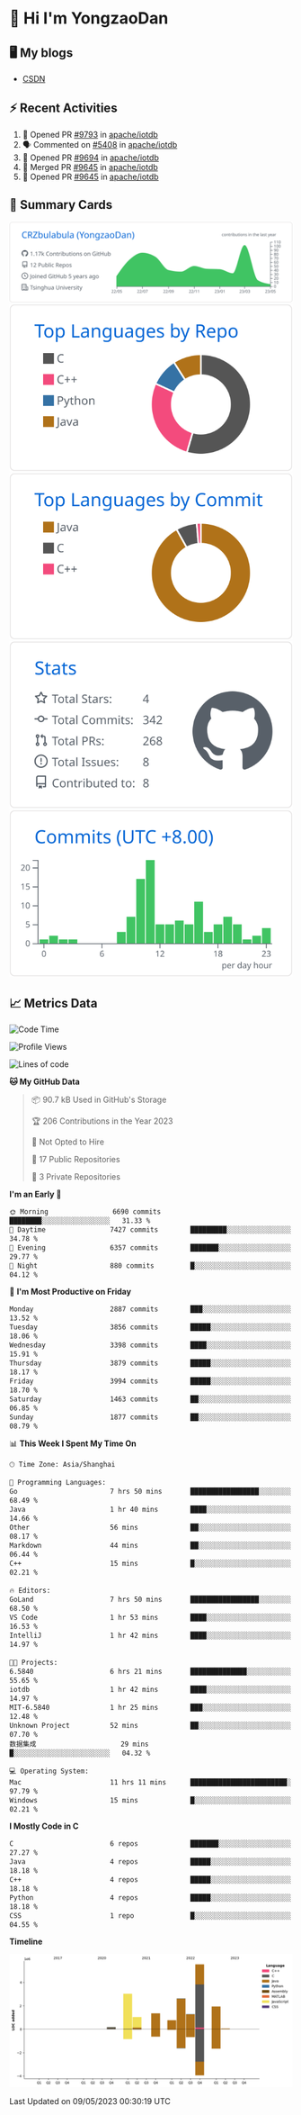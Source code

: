 # 👋 Hi I'm YongzaoDan

## 🖥 My blogs
  + [CSDN](https://blog.csdn.net/CRZbulabula?type=blog)

## ⚡ Recent Activities
<!--START_SECTION:activity-->
1. 💪 Opened PR [#9793](https://github.com/apache/iotdb/pull/9793) in [apache/iotdb](https://github.com/apache/iotdb)
2. 🗣 Commented on [#5408](https://github.com/apache/iotdb/issues/5408) in [apache/iotdb](https://github.com/apache/iotdb)
3. 💪 Opened PR [#9694](https://github.com/apache/iotdb/pull/9694) in [apache/iotdb](https://github.com/apache/iotdb)
4. 🎉 Merged PR [#9645](https://github.com/apache/iotdb/pull/9645) in [apache/iotdb](https://github.com/apache/iotdb)
5. 💪 Opened PR [#9645](https://github.com/apache/iotdb/pull/9645) in [apache/iotdb](https://github.com/apache/iotdb)
<!--END_SECTION:activity-->

## 🎑 Summary Cards

[![](https://raw.githubusercontent.com/CRZbulabula/CRZbulabula/main/profile-summary-card-output/github/0-profile-details.svg)](https://github.com/vn7n24fzkq/github-profile-summary-cards)
[![](https://raw.githubusercontent.com/CRZbulabula/CRZbulabula/main/profile-summary-card-output/github/1-repos-per-language.svg)](https://github.com/vn7n24fzkq/github-profile-summary-cards) [![](https://raw.githubusercontent.com/CRZbulabula/CRZbulabula/main/profile-summary-card-output/github/2-most-commit-language.svg)](https://github.com/vn7n24fzkq/github-profile-summary-cards)
[![](https://raw.githubusercontent.com/CRZbulabula/CRZbulabula/main/profile-summary-card-output/github/3-stats.svg)](https://github.com/vn7n24fzkq/github-profile-summary-cards) [![](https://raw.githubusercontent.com/CRZbulabula/CRZbulabula/main/profile-summary-card-output/github/4-productive-time.svg)](https://github.com/vn7n24fzkq/github-profile-summary-cards)

## 📈 Metrics Data

<!--START_SECTION:waka-->
![Code Time](http://img.shields.io/badge/Code%20Time-110%20hrs-blue)

![Profile Views](http://img.shields.io/badge/Profile%20Views-6-blue)

![Lines of code](https://img.shields.io/badge/From%20Hello%20World%20I%27ve%20Written-17.7%20million%20lines%20of%20code-blue)

**🐱 My GitHub Data** 

> 📦 90.7 kB Used in GitHub's Storage 
 > 
> 🏆 206 Contributions in the Year 2023
 > 
> 🚫 Not Opted to Hire
 > 
> 📜 17 Public Repositories 
 > 
> 🔑 3 Private Repositories 
 > 
**I'm an Early 🐤** 

```text
🌞 Morning                6690 commits        ████████░░░░░░░░░░░░░░░░░   31.33 % 
🌆 Daytime                7427 commits        █████████░░░░░░░░░░░░░░░░   34.78 % 
🌃 Evening                6357 commits        ███████░░░░░░░░░░░░░░░░░░   29.77 % 
🌙 Night                  880 commits         █░░░░░░░░░░░░░░░░░░░░░░░░   04.12 % 
```
📅 **I'm Most Productive on Friday** 

```text
Monday                   2887 commits        ███░░░░░░░░░░░░░░░░░░░░░░   13.52 % 
Tuesday                  3856 commits        █████░░░░░░░░░░░░░░░░░░░░   18.06 % 
Wednesday                3398 commits        ████░░░░░░░░░░░░░░░░░░░░░   15.91 % 
Thursday                 3879 commits        █████░░░░░░░░░░░░░░░░░░░░   18.17 % 
Friday                   3994 commits        █████░░░░░░░░░░░░░░░░░░░░   18.70 % 
Saturday                 1463 commits        ██░░░░░░░░░░░░░░░░░░░░░░░   06.85 % 
Sunday                   1877 commits        ██░░░░░░░░░░░░░░░░░░░░░░░   08.79 % 
```


📊 **This Week I Spent My Time On** 

```text
🕑︎ Time Zone: Asia/Shanghai

💬 Programming Languages: 
Go                       7 hrs 50 mins       █████████████████░░░░░░░░   68.49 % 
Java                     1 hr 40 mins        ████░░░░░░░░░░░░░░░░░░░░░   14.66 % 
Other                    56 mins             ██░░░░░░░░░░░░░░░░░░░░░░░   08.17 % 
Markdown                 44 mins             ██░░░░░░░░░░░░░░░░░░░░░░░   06.44 % 
C++                      15 mins             █░░░░░░░░░░░░░░░░░░░░░░░░   02.21 % 

🔥 Editors: 
GoLand                   7 hrs 50 mins       █████████████████░░░░░░░░   68.50 % 
VS Code                  1 hr 53 mins        ████░░░░░░░░░░░░░░░░░░░░░   16.53 % 
IntelliJ                 1 hr 42 mins        ████░░░░░░░░░░░░░░░░░░░░░   14.97 % 

🐱‍💻 Projects: 
6.5840                   6 hrs 21 mins       ██████████████░░░░░░░░░░░   55.65 % 
iotdb                    1 hr 42 mins        ████░░░░░░░░░░░░░░░░░░░░░   14.97 % 
MIT-6.5840               1 hr 25 mins        ███░░░░░░░░░░░░░░░░░░░░░░   12.48 % 
Unknown Project          52 mins             ██░░░░░░░░░░░░░░░░░░░░░░░   07.70 % 
数据集成                     29 mins             █░░░░░░░░░░░░░░░░░░░░░░░░   04.32 % 

💻 Operating System: 
Mac                      11 hrs 11 mins      ████████████████████████░   97.79 % 
Windows                  15 mins             █░░░░░░░░░░░░░░░░░░░░░░░░   02.21 % 
```

**I Mostly Code in C** 

```text
C                        6 repos             ███████░░░░░░░░░░░░░░░░░░   27.27 % 
Java                     4 repos             █████░░░░░░░░░░░░░░░░░░░░   18.18 % 
C++                      4 repos             █████░░░░░░░░░░░░░░░░░░░░   18.18 % 
Python                   4 repos             █████░░░░░░░░░░░░░░░░░░░░   18.18 % 
CSS                      1 repo              █░░░░░░░░░░░░░░░░░░░░░░░░   04.55 % 
```



**Timeline**

![Lines of Code chart](https://raw.githubusercontent.com/CRZbulabula/CRZbulabula/main/assets/bar_graph.png)


 Last Updated on 09/05/2023 00:30:19 UTC
<!--END_SECTION:waka-->

